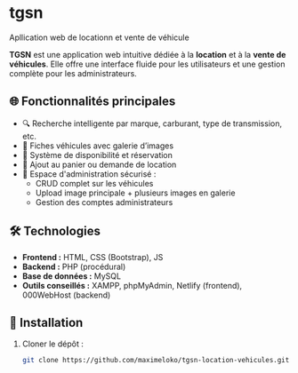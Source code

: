 # tgsn
Apllication web de locationn et vente de véhicule

**TGSN** est une application web intuitive dédiée à la **location** et à la **vente de véhicules**. 
Elle offre une interface fluide pour les utilisateurs et une gestion complète pour les administrateurs.

## 🌐 Fonctionnalités principales

- 🔍 Recherche intelligente par marque, carburant, type de transmission, etc.
- 📸 Fiches véhicules avec galerie d’images
- 📅 Système de disponibilité et réservation
- 🛒 Ajout au panier ou demande de location
- 🔐 Espace d'administration sécurisé :
  - CRUD complet sur les véhicules
  - Upload image principale + plusieurs images en galerie
  - Gestion des comptes administrateurs

## 🛠️ Technologies

- **Frontend :** HTML, CSS (Bootstrap), JS
- **Backend :** PHP (procédural)
- **Base de données :** MySQL
- **Outils conseillés :** XAMPP, phpMyAdmin, Netlify (frontend), 000WebHost (backend)

## 🚀 Installation

1. Cloner le dépôt :
   ```bash
   git clone https://github.com/maximeloko/tgsn-location-vehicules.git
